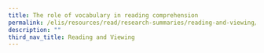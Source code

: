 ```yaml
---
title: The role of vocabulary in reading comprehension
permalink: /elis/resources/read/research-summaries/reading-and-viewing/role-of-vocabulary-reading-comprehension/
description: ""
third_nav_title: Reading and Viewing
---
```

